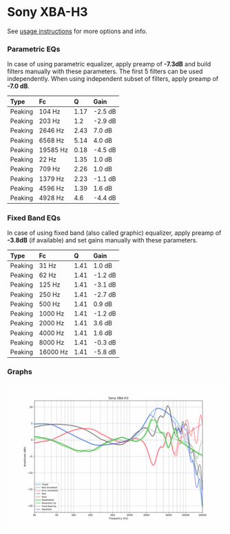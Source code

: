 # Sony XBA-H3
See [usage instructions](https://github.com/jaakkopasanen/AutoEq#usage) for more options and info.

### Parametric EQs
In case of using parametric equalizer, apply preamp of **-7.3dB** and build filters manually
with these parameters. The first 5 filters can be used independently.
When using independent subset of filters, apply preamp of **-7.0 dB**.

| Type    | Fc       |    Q | Gain    |
|:--------|:---------|:-----|:--------|
| Peaking | 104 Hz   | 1.17 | -2.5 dB |
| Peaking | 203 Hz   | 1.2  | -2.9 dB |
| Peaking | 2646 Hz  | 2.43 | 7.0 dB  |
| Peaking | 6568 Hz  | 5.14 | 4.0 dB  |
| Peaking | 19585 Hz | 0.18 | -4.5 dB |
| Peaking | 22 Hz    | 1.35 | 1.0 dB  |
| Peaking | 709 Hz   | 2.26 | 1.0 dB  |
| Peaking | 1379 Hz  | 2.23 | -1.1 dB |
| Peaking | 4596 Hz  | 1.39 | 1.6 dB  |
| Peaking | 4928 Hz  | 4.6  | -4.4 dB |

### Fixed Band EQs
In case of using fixed band (also called graphic) equalizer, apply preamp of **-3.8dB**
(if available) and set gains manually with these parameters.

| Type    | Fc       |    Q | Gain    |
|:--------|:---------|:-----|:--------|
| Peaking | 31 Hz    | 1.41 | 1.0 dB  |
| Peaking | 62 Hz    | 1.41 | -1.2 dB |
| Peaking | 125 Hz   | 1.41 | -3.1 dB |
| Peaking | 250 Hz   | 1.41 | -2.7 dB |
| Peaking | 500 Hz   | 1.41 | 0.9 dB  |
| Peaking | 1000 Hz  | 1.41 | -1.2 dB |
| Peaking | 2000 Hz  | 1.41 | 3.6 dB  |
| Peaking | 4000 Hz  | 1.41 | 1.6 dB  |
| Peaking | 8000 Hz  | 1.41 | -0.3 dB |
| Peaking | 16000 Hz | 1.41 | -5.8 dB |

### Graphs
![](./Sony%20XBA-H3.png)